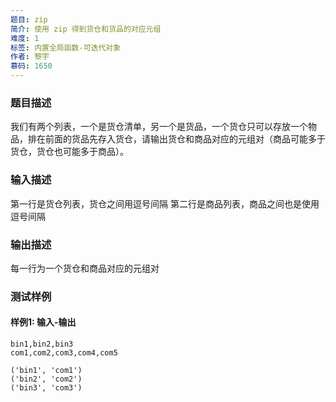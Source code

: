 ```yaml
---
题目: zip
简介: 使用 zip 得到货仓和货品的对应元组
难度: 1
标签: 内置全局函数-可迭代对象
作者: 黎宇
慕码: 1650
---
```


### 题目描述

我们有两个列表，一个是货仓清单，另一个是货品，一个货仓只可以存放一个物品，排在前面的货品先存入货仓，请输出货仓和商品对应的元组对（商品可能多于货仓，货仓也可能多于商品）。

### 输入描述

第一行是货仓列表，货仓之间用逗号间隔
第二行是商品列表，商品之间也是使用逗号间隔

### 输出描述

每一行为一个货仓和商品对应的元组对

### 测试样例

#### 样例1: 输入-输出

```
bin1,bin2,bin3
com1,com2,com3,com4,com5
```

```
('bin1', 'com1')
('bin2', 'com2')
('bin3', 'com3')
```

